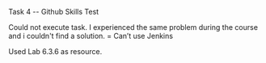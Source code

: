 Task 4 -- Github Skills Test

Could not execute task.
I experienced the same problem during the course and i couldn't find a solution.
= Can’t use Jenkins

Used Lab 6.3.6 as resource.
